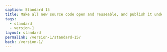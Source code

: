 ```yaml
---
caption: Standard 15
title: Make all new source code open and reuseable, and publish it under appropriate licences (or provide a convincing explanation as to why this cannot be done for specific subsets of the source code).
tags:
  - standard
  - version-1
layout: standard
permalink: /version-1/standard-15/
back: /version-1/
---
```

